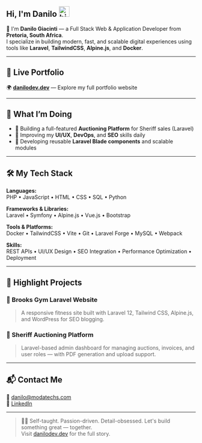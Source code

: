## Hi, I'm Danilo <img src="https://user-images.githubusercontent.com/1303154/88677602-1635ba80-d120-11ea-84d8-d263ba5fc3c0.gif" width="28px" height="28px" alt="hi">

🚀 I'm **Danilo Giacinti** — a Full Stack Web & Application Developer from **Pretoria, South Africa**.  
I specialize in building modern, fast, and scalable digital experiences using tools like **Laravel**, **TailwindCSS**, **Alpine.js**, and **Docker**.

---

## 🔗 Live Portfolio

🌍 **[danilodev.dev](https://danilodev.dev)** — Explore my full portfolio website

---

## 💼 What I’m Doing

- 🔨 Building a full-featured **Auctioning Platform** for Sheriff sales (Laravel)
- 🧠 Improving my **UI/UX**, **DevOps**, and **SEO** skills daily
- 🧩 Developing reusable **Laravel Blade components** and scalable modules

---

## 🛠 My Tech Stack

**Languages:**  
PHP • JavaScript • HTML • CSS • SQL • Python

**Frameworks & Libraries:**  
Laravel • Symfony • Alpine.js • Vue.js • Bootstrap

**Tools & Platforms:**  
Docker • TailwindCSS • Vite • Git • Laravel Forge • MySQL • Webpack

**Skills:**  
REST APIs • UI/UX Design • SEO Integration • Performance Optimization • Deployment

---

## 📂 Highlight Projects

### 🔹 Brooks Gym Laravel Website  
> A responsive fitness site built with Laravel 12, Tailwind CSS, Alpine.js, and WordPress for SEO blogging.

### 🔹 Sheriff Auctioning Platform  
> Laravel-based admin dashboard for managing auctions, invoices, and user roles — with PDF generation and upload support.

---

## 📬 Contact Me

📧 [danilo@modatechs.com](mailto:danilo@modatechs.com)  
💼 [LinkedIn](https://www.linkedin.com/in/danilo-giacinti-30a221345/)

---

> 👨‍💻 Self-taught. Passion-driven. Detail-obsessed. Let's build something great — together.  
> Visit [danilodev.dev](https://danilodev.dev) for the full story.
